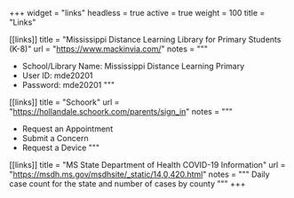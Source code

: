 +++
widget = "links"
headless = true
active = true
weight = 100
title = "Links"

[[links]]
  title = "Mississippi Distance Learning Library for Primary Students (K-8)"
  url = "https://www.mackinvia.com/"
  notes = """
  - School/Library Name: Mississippi Distance Learning Primary
  - User ID: mde20201
  - Password: mde20201
  """

[[links]]
  title = "Schoork"
  url = "https://hollandale.schoork.com/parents/sign_in"
  notes = """
  - Request an Appointment
  - Submit a Concern
  - Request a Device
  """

[[links]]
  title = "MS State Department of Health COVID-19 Information"
  url = "https://msdh.ms.gov/msdhsite/_static/14,0,420.html"
  notes = """
  Daily case count for the state and number of cases by county
  """
+++
